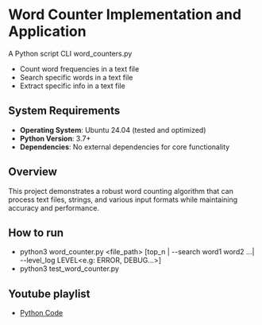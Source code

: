 # Word Counter Implementation and Application

A Python script CLI word_counters.py
 - Count word frequencies in a text file
 - Search specific words in a text file
 - Extract specific info in a text file

## System Requirements

- **Operating System**: Ubuntu 24.04 (tested and optimized)
- **Python Version**: 3.7+
- **Dependencies**: No external dependencies for core functionality

## Overview

This project demonstrates a robust word counting algorithm that can process text files, strings, and various input formats while maintaining accuracy and performance.

## How to run
 - python3 word_counter.py <file_path> [top_n | --search word1 word2 ...| --level_log LEVEL<e.g: ERROR, DEBUG...>]
 - python3 test_word_counter.py

## Youtube playlist
 - [Python Code](https://www.youtube.com/watch?v=mnyV68QtmWM&list=PLZdyjUgq8p7k8BV9JMxfNyR3g7BVGioAl)

